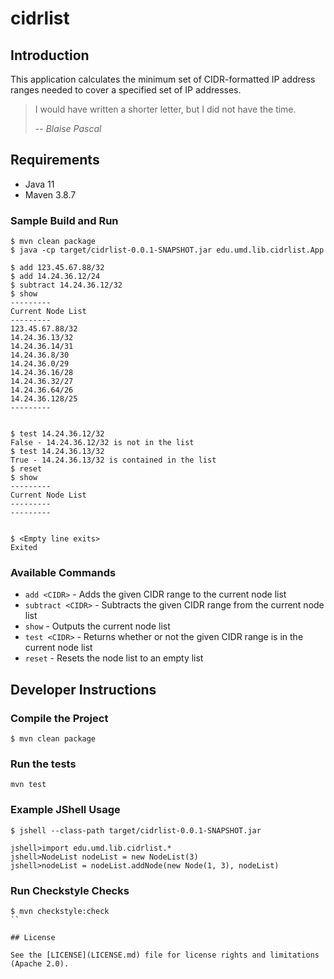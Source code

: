 # cidrlist

## Introduction

This application calculates the minimum set of CIDR-formatted IP address
ranges needed to cover a specified set of IP addresses.


> I would have written a shorter letter, but I did not have the time.
>
> -- <cite>Blaise Pascal</cite>

## Requirements

* Java 11
* Maven 3.8.7

### Sample Build and Run
```
$ mvn clean package
$ java -cp target/cidrlist-0.0.1-SNAPSHOT.jar edu.umd.lib.cidrlist.App

$ add 123.45.67.88/32
$ add 14.24.36.12/24
$ subtract 14.24.36.12/32
$ show
---------
Current Node List
---------
123.45.67.88/32
14.24.36.13/32
14.24.36.14/31
14.24.36.8/30
14.24.36.0/29
14.24.36.16/28
14.24.36.32/27
14.24.36.64/26
14.24.36.128/25
---------


$ test 14.24.36.12/32
False - 14.24.36.12/32 is not in the list
$ test 14.24.36.13/32
True - 14.24.36.13/32 is contained in the list
$ reset
$ show
---------
Current Node List
---------
---------


$ <Empty line exits>
Exited
```

### Available Commands

* `add <CIDR>` - Adds the given CIDR range to the current node list
* `subtract <CIDR>` - Subtracts the given CIDR range from the current node list
* `show` - Outputs the current node list
* `test <CIDR>` - Returns whether or not the given CIDR range is in the current
                  node list
* `reset` - Resets the node list to an empty list

## Developer Instructions

### Compile the Project

```
$ mvn clean package
```

### Run the tests

```
mvn test
```

### Example JShell Usage

```
$ jshell --class-path target/cidrlist-0.0.1-SNAPSHOT.jar

jshell>import edu.umd.lib.cidrlist.*
jshell>NodeList nodeList = new NodeList(3)
jshell>nodeList = nodeList.addNode(new Node(1, 3), nodeList)
```

### Run Checkstyle Checks

```
$ mvn checkstyle:check
``

## License

See the [LICENSE](LICENSE.md) file for license rights and limitations
(Apache 2.0).
